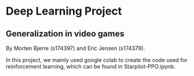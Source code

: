 # Deep Learning Project
## Generalization in video games
By Morten Bjerre (s174397) and Eric Jensen (s174379).

In this project, we mainly used google colab to create the code used for reinforcement learning, which can be found in Starpilot-PPO.ipynb. 

